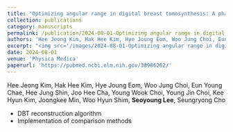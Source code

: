 ```yaml
---
title: "Optimizing angular range in digital breast tomosynthesis: A phantom study investigating lesion detection across varied breast density and thickness"
collection: publications
category: manuscripts
permalink: /publication/2024-08-01-Optimizing angular range in digital breast tomosynthesis
authors: 'Hee Jeong Kim, Hak Hee Kim, Hye Joung Eom, Woo Jung Choi, Eun Young Chae, Hee Jung Shin, Joo Hee Cha, Young Wook Choi, Young Jin Choi, Kee Hyun Kim, Joongkee Min, Woo Hyun Shim, **Seoyoung Lee**, Seungryong Cho'
excerpt: "<img src='/images/2024-08-01-Optimizing angular range in digital breast tomosynthesis.png'>"
date: 2024-08-01
venue: 'Physica Medica'
paperurl: 'https://pubmed.ncbi.nlm.nih.gov/38986262/'
---
```



Hee Jeong Kim, Hak Hee Kim, Hye Joung Eom, Woo Jung Choi, Eun Young Chae, Hee Jung Shin, Joo Hee Cha, Young Wook Choi, Young Jin Choi, Kee Hyun Kim, Joongkee Min, Woo Hyun Shim, **Seoyoung Lee**, Seungryong Cho     

- DBT reconstruction algorithm
- Implementation of comparison methods
